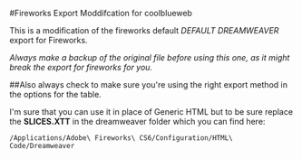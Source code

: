 #Fireworks Export Moddifcation for coolblueweb

This is a modification of the fireworks default <em>DEFAULT DREAMWEAVER</em> export for Fireworks.

<em>Always make a backup of the original file before using this one, as it might break the export for fireworks for you.</em>

##Also always check to make sure you're using the right export method in the options for the table.

I'm sure that you can use it in place of Generic HTML but to be sure replace the <strong>SLICES.XTT</strong> in the dreamweaver folder which you can find here:

	/Applications/Adobe\ Fireworks\ CS6/Configuration/HTML\ Code/Dreamweaver
